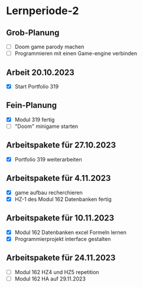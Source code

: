# Lernperiode-2

## Grob-Planung

- [ ] Doom game parody machen
- [ ] Programmieren mit einen Game-engine verbinden

## Arbeit 20.10.2023
- [x] Start Portfolio 319

## Fein-Planung

- [x] Modul 319 fertig
- [ ] "Doom" minigame starten

## Arbeitspakete für 27.10.2023

- [x] Portfolio 319 weiterarbeiten

## Arbeitspakete für 4.11.2023

- [x] game aufbau recherchieren
- [x] HZ-1 des Modul 162 Datenbanken fertig

## Arbeitspakete für 10.11.2023

- [x] Modul 162 Datenbanken excel Formeln lernen
- [x] Programmierprojekt interface gestalten

## Arbeitspakete für 24.11.2023
- [ ] Modul 162 HZ4 und HZ5 repetition
- [ ] Modul 162 HA auf 29.11.2023
